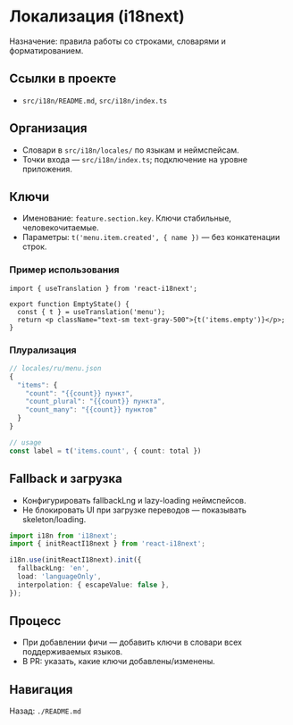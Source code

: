 # Локализация (i18next)

Назначение: правила работы со строками, словарями и форматированием.

## Ссылки в проекте

- `src/i18n/README.md`, `src/i18n/index.ts`

## Организация

- Словари в `src/i18n/locales/` по языкам и неймспейсам.
- Точки входа — `src/i18n/index.ts`; подключение на уровне приложения.

## Ключи

- Именование: `feature.section.key`. Ключи стабильные, человекочитаемые.
- Параметры: `t('menu.item.created', { name })` — без конкатенации строк.

### Пример использования

```tsx
import { useTranslation } from 'react-i18next';

export function EmptyState() {
  const { t } = useTranslation('menu');
  return <p className="text-sm text-gray-500">{t('items.empty')}</p>;
}
```

### Плурализация

```ts
// locales/ru/menu.json
{
  "items": {
    "count": "{{count}} пункт",
    "count_plural": "{{count}} пункта",
    "count_many": "{{count}} пунктов"
  }
}

// usage
const label = t('items.count', { count: total })
```

## Fallback и загрузка

- Конфигурировать fallbackLng и lazy-loading неймспейсов.
- Не блокировать UI при загрузке переводов — показывать skeleton/loading.

```ts
import i18n from 'i18next';
import { initReactI18next } from 'react-i18next';

i18n.use(initReactI18next).init({
  fallbackLng: 'en',
  load: 'languageOnly',
  interpolation: { escapeValue: false },
});
```

## Процесс

- При добавлении фичи — добавить ключи в словари всех поддерживаемых языков.
- В PR: указать, какие ключи добавлены/изменены.

## Навигация

Назад: `./README.md`

